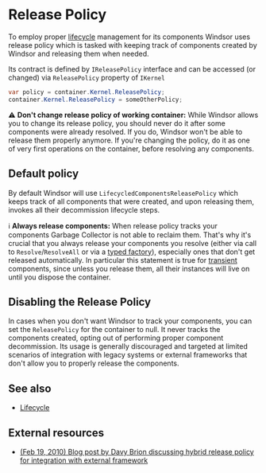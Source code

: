 # Release Policy

To employ proper [lifecycle](lifecycle.md) management for its components Windsor uses release policy which is tasked with keeping track of components created by Windsor and releasing them when needed.

Its contract is defined by `IReleasePolicy` interface and can be accessed (or changed) via `ReleasePolicy` property of `IKernel`

```csharp
var policy = container.Kernel.ReleasePolicy;
container.Kernel.ReleasePolicy = someOtherPolicy;
```

:warning: **Don't change release policy of working container:** While Windsor allows you to change its release policy, you should never do it after some components were already resolved. If you do, Windsor won't be able to release them properly anymore. If you're changing the policy, do it as one of very first operations on the container, before resolving any components.

## Default policy

By default Windsor will use `LifecycledComponentsReleasePolicy` which keeps track of all components that were created, and upon releasing them, invokes all their decommission lifecycle steps.

:information_source: **Always release components:** When release policy tracks your components Garbage Collector is not able to reclaim them. That's why it's crucial that you always release your components you resolve (either via call to `Resolve`/`ResolveAll` or via a [typed factory](typed-factory-facility.md)), especially ones that don't get released automatically. In particular this statement is true for [transient](lifestyles.md#transient) components, since unless you release them, all their instances will live on until you dispose the container.

## Disabling the Release Policy

In cases when you don't want Windsor to track your components, you can set the `ReleasePolicy` for the container to null. It never tracks the components created, opting out of performing proper component decommission. Its usage is generally discouraged and targeted at limited scenarios of integration with legacy systems or external frameworks that don't allow you to properly release the components.

## See also

* [Lifecycle](lifecycle.md)

## External resources

* [(Feb 19, 2010) Blog post by Davy Brion discussing hybrid release policy for integration with external framework](http://davybrion.com/blog/2010/02/avoiding-memory-leaks-with-nservicebus-and-your-own-castle-windsor-instance/)